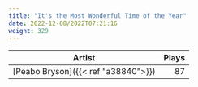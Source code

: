 ```yaml
---
title: "It's the Most Wonderful Time of the Year"
date: 2022-12-08/2022T07:21:16
weight: 329
---
```




 Artist | Plays 
----- | -----:
[Peabo Bryson]({{< ref "a38840">}}) | 87

